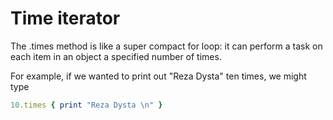 # Time iterator

The .times method is like a super compact for loop: it can perform a task on each item in an object a specified number of times.

For example, if we wanted to print out "Reza Dysta" ten times, we might type

```ruby
10.times { print "Reza Dysta \n" }
```
